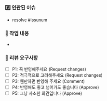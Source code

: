 ### #️⃣ 연관된 이슈
- resolve #issunum

### 📝 작업 내용
- 

### 🙏 리뷰 요구사항
- [ ] P1: 꼭 반영해주세요 (Request changes)
- [ ] P2: 적극적으로 고려해주세요 (Request changes)
- [ ] P3: 웬만하면 반영해 주세요 (Comment)
- [ ] P4: 반영해도 좋고 넘어가도 좋습니다 (Approve)
- [ ] P5: 그냥 사소한 의견입니다 (Approve)
